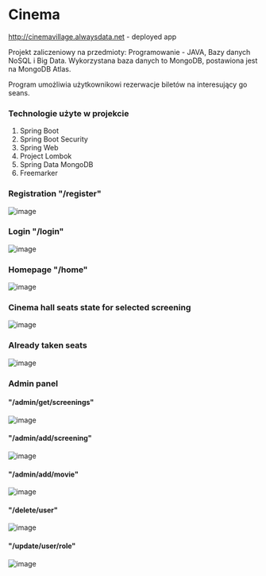 # Cinema
http://cinemavillage.alwaysdata.net - deployed app

Projekt zaliczeniowy na przedmioty: Programowanie - JAVA, Bazy danych NoSQL i Big Data.
Wykorzystana baza danych to MongoDB, postawiona jest na MongoDB Atlas.

Program umożliwia użytkownikowi rezerwacje biletów na interesujący go seans.
### Technologie użyte w projekcie
1. Spring Boot
2. Spring Boot Security
3. Spring Web
4. Project Lombok
5. Spring Data MongoDB
6. Freemarker

### Registration "/register"
![image](https://user-images.githubusercontent.com/56031072/213288680-88dabf4c-d775-4f69-bc31-2d31703081d6.png)

### Login "/login"
![image](https://user-images.githubusercontent.com/56031072/213288799-69437ec8-5632-4a86-a7f9-c89e1ada5f22.png)

### Homepage "/home"
![image](https://user-images.githubusercontent.com/56031072/213281530-020f5956-2376-4db3-a358-1c703a4d13a8.png)

### Cinema hall seats state for selected screening
![image](https://user-images.githubusercontent.com/56031072/213283273-4cdaf39a-18b2-4e86-8c3b-9947f26f92f4.png)

### Already taken seats
![image](https://user-images.githubusercontent.com/56031072/213283575-18221964-5070-4662-87ca-1d2374d9d463.png)

### Admin panel
#### "/admin/get/screenings"
![image](https://user-images.githubusercontent.com/56031072/213285686-f8f0f895-28fe-4d06-8126-d90d1b341e7b.png)

#### "/admin/add/screening"
![image](https://user-images.githubusercontent.com/56031072/213286472-831fbed0-712b-4a48-a1ce-0024de25f91f.png)

#### "/admin/add/movie"
![image](https://user-images.githubusercontent.com/56031072/213286778-8edc4293-ac88-46dd-88cc-1a9f725908b4.png)

#### "/delete/user"
![image](https://user-images.githubusercontent.com/56031072/213287723-41a5fc83-1090-4dd3-918f-8ddbf21ac863.png)

#### "/update/user/role"
![image](https://user-images.githubusercontent.com/56031072/213288318-81d1103b-1a53-4f5c-b8d5-91ecf5a5a597.png)



